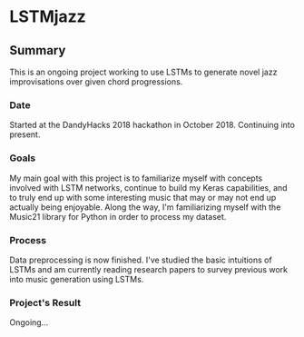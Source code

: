 # LSTMjazz
## Summary
This is an ongoing project working to use LSTMs to generate novel jazz improvisations over given chord progressions.

### Date
Started at the DandyHacks 2018 hackathon in October 2018. Continuing into present.

### Goals
My main goal with this project is to familiarize myself with concepts involved with LSTM networks, continue to build my Keras 
capabilities, and to truly end up with some interesting music that may or may not end up actually being enjoyable.
Along the way, I'm familiarizing myself with the Music21 library for Python in order to process my dataset.

### Process
Data preprocessing is now finished. I've studied the basic intuitions of LSTMs and am currently reading research papers to 
survey previous work into music generation using LSTMs.

### Project's Result
Ongoing...
